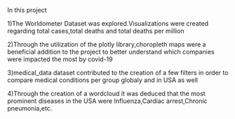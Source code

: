 In this project

1)The Worldometer Dataset was explored.Visualizations were created regarding total cases,total deaths and total deaths per million

2)Through the utilization of the plotly library,choropleth maps were a beneficial addition to the project to better understand which companies were impacted the most by covid-19

3)medical_data dataset contributed to the creation of a few filters in order to compare medical conditions per group globaly and in USA as well

4)Through the creation of a wordcloud it was deduced that the most prominent diseases in the USA were Influenza,Cardiac arrest,Chronic pneumonia,etc.
